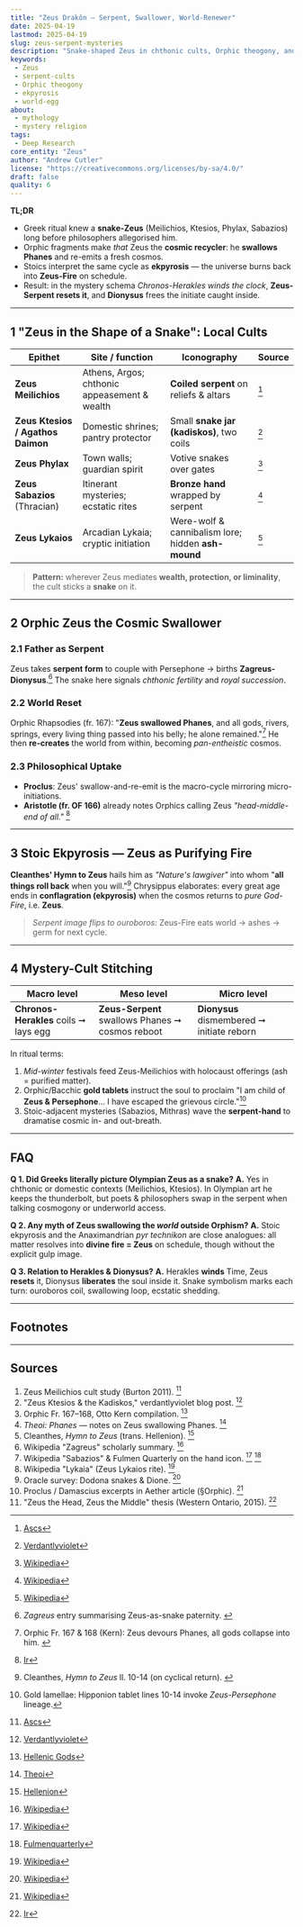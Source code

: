 ```yaml
---
title: "Zeus Drakôn — Serpent, Swallower, World-Renewer"
date: 2025-04-19
lastmod: 2025-04-19
slug: zeus-serpent-mysteries
description: "Snake-shaped Zeus in chthonic cults, Orphic theogony, and Stoic ekpyrosis, mapped onto the Herakles–Dionysus macro-/micro-myth."
keywords:
 - Zeus
 - serpent-cults
 - Orphic theogony
 - ekpyrosis
 - world-egg
about:
 - mythology
 - mystery religion
tags:
 - Deep Research
core_entity: "Zeus"
author: "Andrew Cutler"
license: "https://creativecommons.org/licenses/by-sa/4.0/"
draft: false
quality: 6
---
```


**TL;DR**

- Greek ritual knew a **snake-Zeus** (Meilichios, Ktesios, Phylax, Sabazios) long before philosophers allegorised him.
- Orphic fragments make *that* Zeus the **cosmic recycler**: he **swallows Phanes** and re-emits a fresh cosmos.
- Stoics interpret the same cycle as **ekpyrosis** — the universe burns back into **Zeus-Fire** on schedule.
- Result: in the mystery schema *Chronos-Herakles winds the clock*, **Zeus-Serpent resets it**, and **Dionysus** frees the initiate caught inside.

---

## 1 "Zeus in the Shape of a Snake": Local Cults

| Epithet | Site / function | Iconography | Source |
|---------|-----------------|-------------|--------|
| **Zeus Meilichios** | Athens, Argos; chthonic appeasement & wealth | **Coiled serpent** on reliefs & altars | [^oai1] |
| **Zeus Ktesios / Agathos Daimon** | Domestic shrines; pantry protector | Small **snake jar (kadiskos)**, two coils | [^oai2] |
| **Zeus Phylax** | Town walls; guardian spirit | Votive snakes over gates | [^oai3] |
| **Zeus Sabazios** (Thracian) | Itinerant mysteries; ecstatic rites | **Bronze hand** wrapped by serpent | [^oai4] |
| **Zeus Lykaios** | Arcadian Lykaia; cryptic initiation | Were-wolf & cannibalism lore; hidden **ash-mound** | [^oai5] |

> **Pattern:** wherever Zeus mediates **wealth, protection, or liminality**, the cult sticks a **snake** on it.

---

## 2 Orphic Zeus the Cosmic Swallower

### 2.1 Father as Serpent
Zeus takes **serpent form** to couple with Persephone → births **Zagreus-Dionysus**.[^zagreus] The snake here signals *chthonic fertility* and *royal succession*.

### 2.2 World Reset
Orphic Rhapsodies (fr. 167): "**Zeus swallowed Phanes**, and all gods, rivers, springs, every living thing passed into his belly; he alone remained."[^phanes-swallow]
He then **re-creates** the world from within, becoming *pan-entheistic* cosmos.

### 2.3 Philosophical Uptake
- **Proclus**: Zeus' swallow-and-re-emit is the macro-cycle mirroring micro-initiations.
- **Aristotle (fr. OF 166)** already notes Orphics calling Zeus *"head-middle-end of all."* [^oai6]

---

## 3 Stoic Ekpyrosis — Zeus as Purifying Fire

**Cleanthes' Hymn to Zeus** hails him as *"Nature's lawgiver"* into whom "**all things roll back** when you will."[^cleanthes] Chrysippus elaborates: every great age ends in **conflagration (ekpyrosis)** when the cosmos returns to *pure God-Fire*, i.e. **Zeus**.

> *Serpent image flips to ouroboros*: Zeus-Fire eats world → ashes → germ for next cycle.

---

## 4 Mystery-Cult Stitching

| Macro level | Meso level | Micro level |
|-------------|-----------|-------------|
| **Chronos-Herakles** coils ➞ lays egg | **Zeus-Serpent** swallows Phanes ➞ cosmos reboot | **Dionysus** dismembered ➞ initiate reborn |

In ritual terms:
1. *Mid-winter* festivals feed Zeus-Meilichios with holocaust offerings (ash = purified matter).
2. Orphic/Bacchic **gold tablets** instruct the soul to proclaim "I am child of **Zeus & Persephone**… I have escaped the grievous circle."[^tablets]
3. Stoic-adjacent mysteries (Sabazios, Mithras) wave the **serpent-hand** to dramatise cosmic in- and out-breath.

---

## FAQ <!-- retains FAQPage schema support -->

**Q 1. Did Greeks literally picture Olympian Zeus as a snake?**
**A.** Yes in chthonic or domestic contexts (Meilichios, Ktesios). In Olympian art he keeps the thunderbolt, but poets & philosophers swap in the serpent when talking cosmogony or underworld access.

**Q 2. Any myth of Zeus swallowing the *world* outside Orphism?**
**A.** Stoic ekpyrosis and the Anaximandrian *pyr technikon* are close analogues: all matter resolves into **divine fire = Zeus** on schedule, though without the explicit gulp image.

**Q 3. Relation to Herakles & Dionysus?**
**A.** Herakles **winds** Time, Zeus **resets** it, Dionysus **liberates** the soul inside it. Snake symbolism marks each turn: ouroboros coil, swallowing loop, ecstatic shedding.

---

## Footnotes

[^oai1]: [Ascs](https://www.ascs.org.au/news/ascs31/Burton.pdf)
[^oai2]: [Verdantlyviolet](https://verdantlyviolet.tumblr.com/post/643083523253829632/zeus-ktesios-and-the-kadiskos-zeus-ktesios-of-the)
[^oai3]: [Wikipedia](https://en.wikipedia.org/wiki/Oracle)
[^oai4]: [Wikipedia](https://en.wikipedia.org/wiki/Sabazios)
[^oai5]: [Wikipedia](https://en.wikipedia.org/wiki/Lykaia)
[^oai6]: [Ir](https://ir.lib.uwo.ca/context/etd/article/4619/viewcontent/Zeus_the_Head_Zeus_the_Middle___Studies_in_the_Orphic_Theogonies.pdf)
[^oai7]: [Wikipedia](https://en.wikipedia.org/wiki/Zagreus)
[^oai8]: [Hellenic Gods](https://www.hellenicgods.org/the-orphic-fragments-of-otto-kern)
[^oai9]: [Hellenion](https://www.hellenion.org/zeus/cleanthes-hymn-to-zeus/)
[^oai10]: [Theoi](https://www.theoi.com/Protogenos/Phanes.html)
[^oai11]: [Fulmenquarterly](https://www.fulmenquarterly.com/the-hand-of-sabazios)
[^oai12]: [Wikipedia](https://en.wikipedia.org/wiki/Aether_%28mythology%29)
[^zagreus]: *Zagreus* entry summarising Zeus-as-snake paternity. [^oai7]
[^phanes-swallow]: Orphic Fr. 167 & 168 (Kern): Zeus devours Phanes, all gods collapse into him. [^oai8]
[^cleanthes]: Cleanthes, *Hymn to Zeus* ll. 10-14 (on cyclical return). [^oai9]
[^tablets]: Gold lamellae: Hipponion tablet lines 10-14 invoke *Zeus-Persephone* lineage.

---

## Sources

1. Zeus Meilichios cult study (Burton 2011). [^oai1]
2. "Zeus Ktesios & the Kadiskos," verdantlyviolet blog post. [^oai2]
3. Orphic Fr. 167–168, Otto Kern compilation. [^oai8]
4. *Theoi: Phanes* — notes on Zeus swallowing Phanes. [^oai10]
5. Cleanthes, *Hymn to Zeus* (trans. Hellenion). [^oai9]
6. Wikipedia "Zagreus" scholarly summary. [^oai7]
7. Wikipedia "Sabazios" & Fulmen Quarterly on the hand icon. [^oai4] [^oai11]
8. Wikipedia "Lykaia" (Zeus Lykaios rite). [^oai5]
9. Oracle survey: Dodona snakes & Dione. [^oai3]
10. Proclus / Damascius excerpts in Aether article (§Orphic). [^oai12]
11. "Zeus the Head, Zeus the Middle" thesis (Western Ontario, 2015). [^oai6]